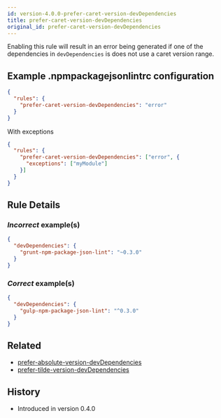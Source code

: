 ```yaml
---
id: version-4.0.0-prefer-caret-version-devDependencies
title: prefer-caret-version-devDependencies
original_id: prefer-caret-version-devDependencies
---
```


Enabling this rule will result in an error being generated if one of the dependencies in `devDependencies` is does not use a caret version range.

## Example .npmpackagejsonlintrc configuration

```json
{
  "rules": {
    "prefer-caret-version-devDependencies": "error"
  }
}
```

With exceptions

```json
{
  "rules": {
    "prefer-caret-version-devDependencies": ["error", {
      "exceptions": ["myModule"]
    }]
  }
}
```

## Rule Details

### *Incorrect* example(s)

```json
{
  "devDependencies": {
    "grunt-npm-package-json-lint": "~0.3.0"
  }
}
```

### *Correct* example(s)

```json
{
  "devDependencies": {
    "gulp-npm-package-json-lint": "^0.3.0"
  }
}
```

## Related

* [prefer-absolute-version-devDependencies](prefer-absolute-version-devDependencies.md)
* [prefer-tilde-version-devDependencies](prefer-tilde-version-devDependencies.md)

## History

* Introduced in version 0.4.0
